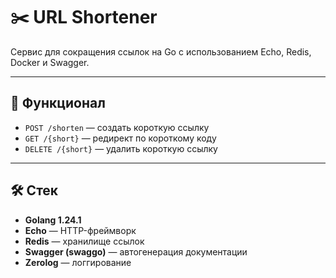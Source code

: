 # ✂️ URL Shortener

Сервис для сокращения ссылок на Go с использованием Echo, Redis, Docker и Swagger.

---

## 🚀 Функционал

- `POST /shorten` — создать короткую ссылку
- `GET /{short}` — редирект по короткому коду
- `DELETE /{short}` — удалить короткую ссылку

---

## 🛠️ Стек

- **Golang 1.24.1**
- **Echo** — HTTP-фреймворк
- **Redis** — хранилище ссылок
- **Swagger (swaggo)** — автогенерация документации
- **Zerolog** — логгирование
  
